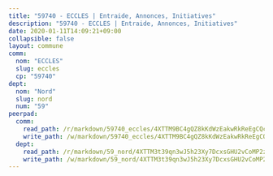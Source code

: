 ```yaml
---
title: "59740 - ECCLES | Entraide, Annonces, Initiatives"
description: "59740 - ECCLES | Entraide, Annonces, Initiatives"
date: 2020-01-11T14:09:21+09:00
collapsible: false
layout: commune
comm:
  nom: "ECCLES"
  slug: eccles
  cp: "59740"
dept:
  nom: "Nord"
  slug: nord
  num: "59"
peerpad:
  comm:
    read_path: /r/markdown/59740_eccles/4XTTM9BC4gQZ8kKdWzEakwRkReEgCQcL72gd3wsQEaZzfAwUF
    write_path: /w/markdown/59740_eccles/4XTTM9BC4gQZ8kKdWzEakwRkReEgCQcL72gd3wsQEaZzfAwUF-K3TgV1p4jgWLQZ638YxM6FwtFUd4GqaZx8R4foPT2uJ5EhL4fgCY6NuGGqNc5aD1ULJdURHyT4aG47SzVom5c1ZSpsTPp9rhtJCowG48foEZZaLYMh24WLwinsvc7D7WumpgsPNs
  dept:
    read_path: /r/markdown/59_nord/4XTTM3t39qn3wJ5h23Xy7DcxsGHU2vCoMP2z3iS4TUn3TrtdJ
    write_path: /w/markdown/59_nord/4XTTM3t39qn3wJ5h23Xy7DcxsGHU2vCoMP2z3iS4TUn3TrtdJ-K3TgTuZGkuZqXfr6fpmH7pGsMT6ndvZQMyRDze5QBt7XScLWHoBi246kLoDKpTH2Yo4f3AFSSJqGc2ozvNww7qPLqsDjpvahxCbQ6F5znbfjp6kVgaDcTYc9LyhwSfYuCevnvZUQ
---
```


